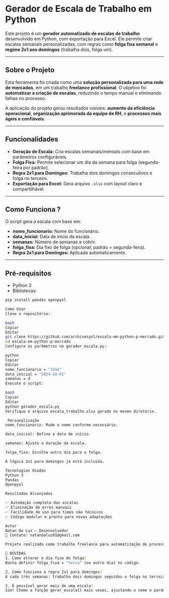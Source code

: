 #  Gerador de Escala de Trabalho em Python

Este projeto é um **gerador automatizado de escalas de trabalho** desenvolvido em Python, com exportação para Excel. Ele permite criar escalas semanais personalizadas, com regras como **folga fixa semanal** e **regime 2x1 aos domingos** (trabalha dois, folga um).

---

## Sobre o Projeto

Esta ferramenta foi criada como uma **solução personalizada para uma rede de mercados**, em um trabalho **freelance profissional**. O objetivo foi **automatizar a criação de escalas**, reduzindo o tempo manual e eliminando falhas no processo.

A aplicação do projeto gerou resultados visíveis: **aumento da eficiência operacional**, **organização aprimorada da equipe de RH**, e **processos mais ágeis e confiáveis**.

---

##  Funcionalidades

- **Geração de Escala:** Cria escalas semanais/mensais com base em parâmetros configuráveis.
- **Folga Fixa:** Permite selecionar um dia da semana para folga (segunda-feira por padrão).
- **Regra 2x1 para Domingos:** Trabalha dois domingos consecutivos e folga no terceiro.
- **Exportação para Excel:** Gera arquivo `.xlsx` com layout claro e compartilhável.

---

##  Como Funciona ?

O script gera a escala com base em:

- **nome_funcionario:** Nome do funcionário.
- **data_inicial:** Data de início da escala.
- **semanas:** Número de semanas a cobrir.
- **folga_fixa:** Dia fixo de folga (opcional; padrão = segunda-feira).
- **Regra 2x1 para Domingos:** Aplicada automaticamente.

---

## Pré-requisitos

- Python 3
- Bibliotecas:

```bash
pip install pandas openpyxl

Como Usar
Clone o repositório:

bash
Copiar
Editar
git clone https://github.com/archivesysl/escala-em-python-p-mercado.git
cd escala-em-python-p-mercado
Configure os parâmetros no gerador_escala.py:

python
Copiar
Editar
nome_funcionario = "João"
data_inicial = "2024-10-01"
semanas = 4
Execute o script:

bash
Copiar
Editar
python gerador_escala.py
Verifique o arquivo escala_trabalho.xlsx gerado no mesmo diretório.

 Personalização
nome_funcionario: Mude o nome conforme necessário.

data_inicial: Defina a data de início.

semanas: Ajuste a duração da escala.

folga_fixa: Escolha outro dia para a folga.

A lógica 2x1 para domingos já está incluída.

Tecnologias Usadas
Python 3
Pandas
Openpyxl

Resultados Alcançados

✅ Automação completa das escalas
✅ Eliminação de erros manuais
✅ Facilidade de uso para times não técnicos
✅ Código modular e pronto para novas adaptações

Autor
Natan Da Luz – Desenvolvedor
📧 Contato: natandaluz01@gmail.com

Projeto realizado como trabalho freelance para automatização de processos em uma rede de mercados.

💭 DÚVIDAS
1. Como alterar o dia fixo de folga?
Basta definir folga_fixa = "terca" (ou outro dia) no código.

2. Como funciona a regra 2x1 para domingos?
A cada três semanas: trabalha dois domingos seguidos e folga no terceiro.

3. É possível gerar mais de uma escala?
Sim! Chame a função gerar_escala() mais vezes, ajustando o nome e parâmetros para cada funcionário.
